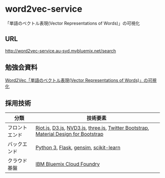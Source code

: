 # word2vec-service
「単語のベクトル表現(Vector Representations of Words)」の可視化

## URL
http://word2vec-service.au-syd.mybluemix.net/search

## 勉強会資料
[Word2Vec「単語のベクトル表現(Vector Representations of Words)」の可視化](https://lvisdd.gitbooks.io/word2vec-visualizations/content/)

## 採用技術
| 分類           | 技術要素                                                                                                                                                                                                                                                  |
| -------------- | --------------------------------------------------------------------------------------------------------------------------------------------------------------------------------------------------------------------------------------------------------- |
| フロントエンド | [Riot.js](https://riot.js.org/ja/), [D3.js](https://d3js.org/), [NVD3.js](http://nvd3.org/), [three.js](https://threejs.org/), [Twitter Bootstrap](https://getbootstrap.com/), [Material Design for Bootstrap](https://mdbootstrap.com/)                  |
| バックエンド   | [Python 3](https://docs.python.org/3/), [Flask](https://palletsprojects.com/p/flask/), [gensim](https://radimrehurek.com/gensim/models/word2vec.html), [scikit-learn](https://scikit-learn.org/stable/auto_examples/cluster/plot_cluster_comparison.html) |
| クラウド基盤   | [IBM Bluemix Cloud Foundry](https://www.ibm.com/jp-ja/cloud/cloud-foundry)                                                                                                                                                                                |
